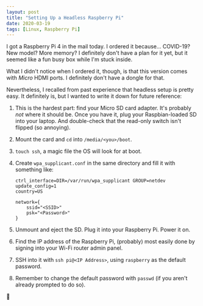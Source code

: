```yaml
---
layout: post
title: "Setting Up a Headless Raspberry Pi"
date: 2020-03-19
tags: [Linux, Raspberry Pi]
---
```


I got a Raspberry Pi 4 in the mail today. I ordered it because... COVID-19? New
model? More memory? I definitely don't have a plan for it yet, but it seemed
like a fun busy box while I'm stuck inside.

What I didn't notice when I ordered it, though, is that this version comes with
_Micro_ HDMI ports. I definitely don't have a dongle for that.

Nevertheless, I recalled from past experience that headless setup is pretty
easy. It definitely is, but I wanted to write it down for future reference:

1. This is the hardest part: find your Micro SD card adapter. It's probably
   _not_ where it should be. Once you have it, plug your Raspbian-loaded SD
   into your laptop. And double-check that the read-only switch isn't flipped
   (so annoying).
2. Mount the card and `cd` into `/media/<you>/boot`.
3. `touch ssh`, a magic file the OS will look for at boot.
4. Create `wpa_supplicant.conf` in the same directory and fill it with
   something like:

    ```text
    ctrl_interface=DIR=/var/run/wpa_supplicant GROUP=netdev
    update_config=1
    country=US

    network={
        ssid="<SSID>"
        psk="<Password>"
    }
    ```

5. Unmount and eject the SD. Plug it into your Raspberry Pi. Power it on.
6. Find the IP address of the Raspberry Pi, (probably) most easily done by
   signing into your Wi-Fi router admin panel.
7. SSH into it with `ssh pi@<IP Address>`, using `raspberry` as the default
   password.
8. Remember to change the default password with `passwd` (if you aren't already
   prompted to do so).

🥧
